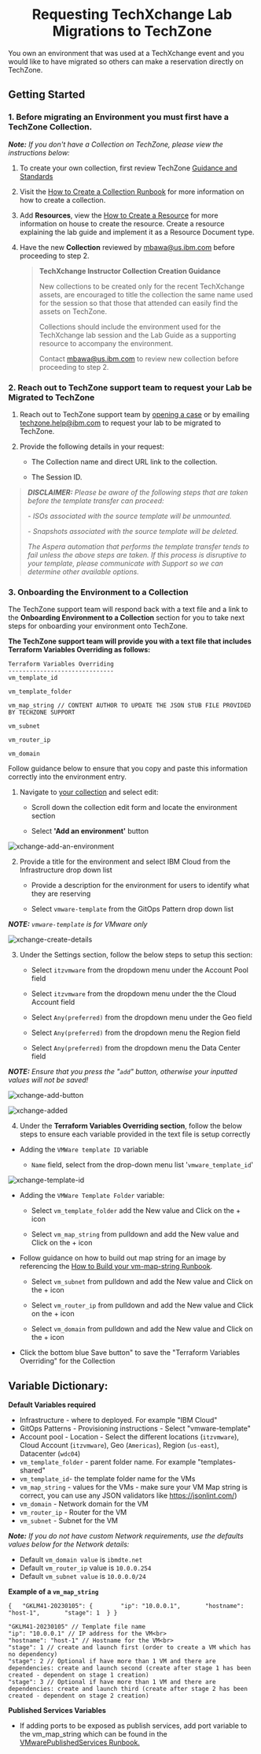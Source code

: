 
<h1 align="center">Requesting TechXchange Lab Migrations to TechZone</h1>

You own an environment that was used at a TechXchange event and you would like to have migrated so others can make a reservation directly on TechZone. 

## Getting Started


### 1. Before migrating an Environment you must first have a TechZone Collection.

_**Note:** If you don't have a Collection on TechZone, please view the instructions below:_

1. To create your own collection, first review TechZone [Guidance and Standards](https://github.ibm.com/dte-support/private/blob/master/itz/itz-runbooks/techzone-content.md)

2. Visit the [How to Create a Collection Runbook](https://github.com/IBM/itz-support-public/blob/main/IBM-Technology-Zone/IBM-Technology-Zone-Runbooks/techzone-content.md#how-to-create-a-collection) for more information on how to create a collection.

3.  Add **Resources**, view the [How to Create a Resource](https://github.ibm.com/dte-support/private/blob/master/itz/itz-runbooks/techzone-content.md#:~:text=Back%20to%20Top-,What%20is%20a%20Resource,-%3F) for more information on house to create the resource. Create a resource explaining the lab guide and implement it as a Resource Document type.

4.  Have the new **Collection** reviewed by mbawa@us.ibm.com before proceeding to step 2.

    > **TechXchange Instructor Collection Creation Guidance**
    >
    > New collections to be created only for the recent TechXchange assets, are encouraged to title the collection the same name used for the session so that those that attended can easily find the assets on TechZone. 
    >
    > Collections should include the environment used for the TechXchange lab session and the Lab Guide as a supporting resource to accompany the environment.
    > 
    > Contact mbawa@us.ibm.com to review new collection before proceeding to step 2.

     
### 2. Reach out to TechZone support team to request your Lab be Migrated to TechZone

1. Reach out to TechZone support team by [opening a case](https://ibmsf.force.com/ibminternalproducts/s/createrecord/NewCase?language=en_US) or by emailing [techzone.help@ibm.com](techzone.help@ibm.com) to request your lab to be migrated to TechZone. 

2. Provide the following details in your request:

    -  The Collection name and direct URL link to the collection.
 
    -  The Session ID.


>  _**DISCLAIMER:** Please be aware of the following steps that are taken before the template transfer can proceed:_
> 
>  _- ISOs associated with the source template will be unmounted._
> 
> _-  Snapshots associated with the source template will be deleted._
> 
> _The Aspera automation that performs the template transfer tends to fail unless the above steps are taken._
> _If this process is disruptive to your template, please communicate with Support so we can determine other available options._

### 3. Onboarding the Environment to a Collection

The TechZone support team will respond back with a text file and a link to the **Onboarding Environment to a Collection** section for you to take next steps for onboarding your environment onto TechZone.

**The TechZone support team will provide you with a text file that includes Terraform Variables Overriding as follows:**

```
Terraform Variables Overriding
------------------------------
vm_template_id

vm_template_folder

vm_map_string // CONTENT AUTHOR TO UPDATE THE JSON STUB FILE PROVIDED BY TECHZONE SUPPORT

vm_subnet

vm_router_ip

vm_domain
```

Follow guidance below to ensure that you copy and paste this information correctly into the environment entry. 

1. Navigate to [your collection](https://techzone.ibm.com/my/collections?StatusFilter=%5B%22Active%22%2C%22Draft%22%2C%22Pending+Approval%22%5D) and select edit:

    - Scroll down the collection edit form and locate the environment section

    - Select **'Add an environment'** button

![xchange-add-an-environment](Images/xchange-add-an-environment.png)

2. Provide a title for the environment and select IBM Cloud from the Infrastructure drop down list

    - Provide a description for the environment for users to identify what they are reserving 

    - Select `vmware-template` from the GitOps Pattern drop down list

_**NOTE:** `vmware-template` is for VMware only_

![xchange-create-details](Images/xchange-create-details.png)

3. Under the Settings section, follow the below steps to setup this section:

    - Select `itzvmware` from the dropdown menu under the Account Pool field 

    - Select `itzvmware` from the dropdown menu under the the Cloud Account field

    - Select `Any(preferred)` from the dropdown menu under the Geo field

    - Select `Any(preferred)` from the dropdown menu the Region field

    - Select `Any(preferred)` from the dropdown menu the Data Center field

_**NOTE:** Ensure that you press the "`add`" button, otherwise your inputted values will not be saved!_

![xchange-add-button](Images/xchange-add-button.png)

![xchange-added](Images/xchange-added.png)

4. Under the **Terraform Variables Overriding section**, follow the below steps to ensure each variable provided in the text file is setup correctly

- Adding the `VMWare template ID` variable

     - `Name` field, select from the drop-down menu list '`vmware_template_id`'

![xchange-template-id](Images/xchange-template-id.png)

- Adding the `VMWare Template Folder` variable:

   - Select `vm_template_folder` add the New value and Click on the + icon

   - Select `vm_map_string` from pulldown and add the New value and Click on the + icon

-  Follow guidance on how to build out map string for an image by referencing the [How to Build your vm-map-string Runbook](https://github.com/IBM/itz-support-public/blob/main/IBM-Technology-Zone/IBM-Technology-Zone-Runbooks/vm-map-string-setup.md). 

   - Select `vm_subnet` from pulldown and add the New value and Click on the + icon

   - Select `vm_router_ip` from pulldown and add the New value and Click on the + icon

    - Select `vm_domain`  from pulldown and add the New value and Click on the + icon
    
- Click the bottom blue Save button" to save the "Terraform Variables Overriding" for the Collection


## Variable Dictionary:

**Default Variables required**

   - Infrastructure - where to deployed. For example "IBM Cloud"
   - GitOps Patterns - Provisioning instructions - Select "vmware-template"
   - Account pool - Location - Select the different locations (`itzvmware`), Cloud Account (`itzvmware`), Geo (`Americas`), Region (`us-east`), Datacenter (`wdc04`)
   - `vm_template_folder` - parent folder name. For example "templates-shared"
   - `vm_template_id`- the template folder name for the VMs
   - `vm_map_string` - values for the VMs - make sure your VM Map string is correct, you can use any JSON validators like https://jsonlint.com/) 
   - `vm_domain` - Network domain for the VM
   - `vm_router_ip` - Router for the VM
   - `vm_subnet` - Subnet for the VM

_**Note:** If you do not have custom Network requirements, use the defaults values below for the Network details:_

- Default `vm_domain value` is `ibmdte.net`
- Default `vm_router_ip` value is `10.0.0.254`
- Default `vm_subnet value` is `10.0.0.0/24`

**Example of a `vm_map_string`**
```
{ 	"GKLM41-20230105": { 		"ip": "10.0.0.1", 		"hostname": "host-1", 		"stage": 1 	} }

"GKLM41-20230105" // Template file name
"ip": "10.0.0.1" // IP address for the VM<br>
"hostname": "host-1" // Hostname for the VM<br>
"stage": 1 // create and launch first (order to create a VM which has no dependency)
"stage": 2 // Optional if have more than 1 VM and there are dependencies: create and launch second (create after stage 1 has been created - dependent on stage 1 creation)
"stage": 3 // Optional if have more than 1 VM and there are dependencies: create and launch third (create after stage 2 has been created - dependent on stage 2 creation)
```
**Published Services Variables**

- If adding ports to be exposed as publish services, add port variable to the vm_map_string which can be found in the [VMwarePublishedServices Runbook.]( https://github.com/IBM/itz-support-public/blob/main/IBM-Technology-Zone/IBM-Technology-Zone-Runbooks/VMwarePublishedServices.md)

